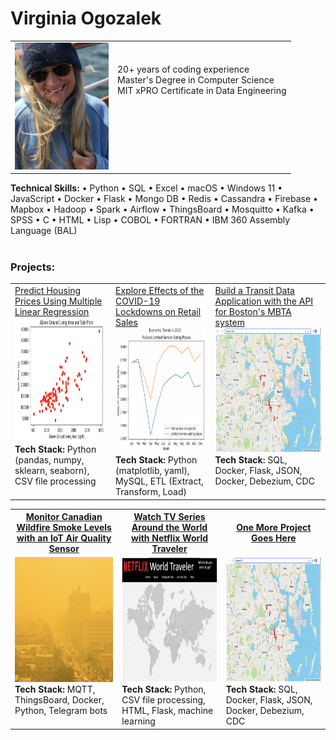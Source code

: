 <!-- # ogozalek.github.io -->
<h1>Virginia Ogozalek</h1>
<table>
  <tr valign="TOP">
    <td><img src="photo_april2023.png" width='150'/></td>
    <td><br>
      <br>
      20+ years of coding experience<br>
      Master's Degree in Computer Science<br>
      MIT xPRO Certificate in Data Engineering
      </td>
  </tr>
</table>

<!-- <b>Education:</b> &#x2022; MIT xPRO Certificate in Data Engineering (2023) &#x2022; Harvard University ALM Studio Arts, Film & Photogaphy (2002) &#x2022; Northeastern University PhD Law & Public Policy (1992) &#x2022; WPI MS Computer Science (1985) &#x2022; Colby College BA Psychology (1976)<br><br> -->
<b>Technical Skills:</b> &#x2022; Python &#x2022; SQL &#x2022; Excel &#x2022; macOS &#x2022; Windows 11 &#x2022; JavaScript &#x2022; Docker &#x2022; Flask
&#x2022; Mongo DB &#x2022; Redis &#x2022; Cassandra &#x2022; Firebase &#x2022; Mapbox &#x2022; Hadoop &#x2022; Spark &#x2022; Airflow &#x2022; ThingsBoard
&#x2022; Mosquitto &#x2022; Kafka &#x2022; SPSS 
&#x2022; C &#x2022; HTML &#x2022; Lisp &#x2022; COBOL &#x2022; FORTRAN &#x2022; IBM 360 Assembly Language (BAL)<br><br> 

<h3>Projects:</h3>
<table>
  <!-- <tr>
    <th width="34%"><a href="https://github.com/ogozalek/Predict_Housing_Prices/README.md">Predict Housing Prices Using Multiple Linear Regression</a></th>
    <th width="33%"> <a href="https://github.com/ogozalek/Covid19_and_Retail_Sales">Explore Effects of the COVID-19 Lockdowns on Retail Sales </a></th>
    <th width="33%"> <a href="https://github.com/ogozalek/Transit_Application">Build a Transit Data Application with the API for Boston's MBTA system</a></th>
  </tr> -->
  <tr valign="TOP">
    <td>
    <a href="https://github.com/ogozalek/Predict_Housing_Prices/README.md">Predict Housing Prices Using Multiple Linear Regression</a>
    <img src="scatterplot1.png" height='200'/><br>  
    <b>Tech Stack:</b> Python (pandas, numpy, sklearn, seaborn), CSV file processing
    </td>
    <td>
      <a href="https://github.com/ogozalek/Covid19_and_Retail_Sales">Explore Effects of the COVID-19 Lockdowns on Retail Sales </a>
      <img src="lineplot1.png" height='200'/><br>
     <b>Tech Stack:</b> Python (matplotlib, yaml), MySQL, ETL (Extract, Transform, Load)
     </td>
    <td>
    <a href="https://github.com/ogozalek/Transit_Application">Build a Transit Data Application with the API for Boston's MBTA system</a>
    <img src="mbtaMap.png" height='200'/><br>
      <b>Tech Stack:</b> SQL, Docker, Flask, JSON, Docker, Debezium, CDC
    </td>
  </tr>
  </table>

  <table>
  <tr>
    <th width="34%"><a href="https://github.com/ogozalek/Canadian_Wildfires">Monitor Canadian Wildfire Smoke Levels with an IoT Air Quality Sensor</a></th>
    <th width="33%"><a href="https://github.com/ogozalek/Netflix_World_Traveler/blob/main/README.md">Watch TV Series Around the World with Netflix World Traveler</a></th>
    <th width="33%"><a href="https://github.com/ogozalek/Transit_Application">One More Project Goes Here</a></th>
  </tr>
  <tr valign="TOP">
    <td>
    <img src="yellowAir.png" height='200'/><br>  
    <b>Tech Stack:</b> MQTT, ThingsBoard, Docker, Python, Telegram bots
    </td>
    <td>
     <img src="worldmap.png" height='200'/><br>
     <b>Tech Stack:</b> Python, CSV file processing, HTML, Flask, machine learning
     </td>
    <td>
    <img src="mbtaMap.png" height='200'/><br>
      <b>Tech Stack:</b> SQL, Docker, Flask, JSON, Docker, Debezium, CDC
    </td>
  </tr>
  </table>
 
  <!-- <table>
    <tr valign="TOP">
     <td><a href="https://github.com/ogozalek/Canadian_Wildfires">Monitor Smoke from Canadian Wildfires With IoT Air Quality Sensor</a><br>
    <img src="orangeAir.png" width='200'/><br>
      Use ThingsBoard with an AQI sensor to sound an alarm
       when smoke makes breathing outside dangerous.
    </td>
    <td><a href="https://github.com/ogozalek/Netflix_World_Traveler/blob/main/README.md">Netflix World Traveler</a><br>
    <img src="worldmap.png" width='200'/><br>  
      Track Netflix TV series from around the world.
    </td>
  </tr>
</table> -->
<!-- <b>Awards & Achievements:</b> &#x2022; <i>Jeopardy!</i> Contestant (2011) &#x2022; Crite Prize for thesis "Pop Goes the Electric Chair: Interpreting an American Icon From Warhol to the Web" (Harvard University 2002) &#x2022; Special Thanks credit in Errol Morris's film <i>Mr. Death</i> (1999) &#x2022; Invited Admiral Grace Hopper to be Commencement Speaker at my Mom's Alma Mater, Worcester State College (<a href="https://github.com/ogozalek/Grace_Hopper">1984</a>) -->
